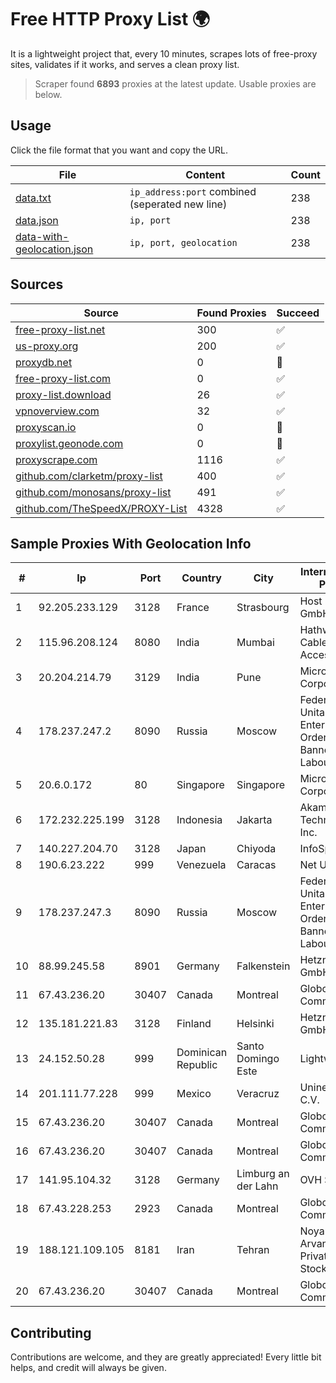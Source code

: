 
# Free HTTP Proxy List 🌍

It is a lightweight project that, every 10 minutes, scrapes lots of free-proxy sites, validates if it works, and serves a clean proxy list.


> Scraper found **6893** proxies at the latest update. Usable proxies are below.

## Usage

Click the file format that you want and copy the URL.


|File|Content|Count|
|----|-------|-----|
|[data.txt](https://raw.githubusercontent.com/themiralay/Proxy-List-World/master/data.txt)|`ip_address:port` combined (seperated new line)|238|
|[data.json](https://raw.githubusercontent.com/themiralay/Proxy-List-World/master/data.json)|`ip, port`|238|
|[data-with-geolocation.json](https://raw.githubusercontent.com/themiralay/Proxy-List-World/master/data-with-geolocation.json)|`ip, port, geolocation`|238|

## Sources

|Source|Found Proxies|Succeed|
|------|-------------|-------|
|[free-proxy-list.net](https://free-proxy-list.net)|300|✅|
|[us-proxy.org](https://www.us-proxy.org)|200|✅|
|[proxydb.net](http://proxydb.net)|0|🚫|
|[free-proxy-list.com](https://free-proxy-list.com/?page=&port=&type%5B%5D=http&type%5B%5D=https&up_time=0&search=Search)|0|✅|
|[proxy-list.download](https://www.proxy-list.download/HTTP)|26|✅|
|[vpnoverview.com](https://vpnoverview.com/privacy/anonymous-browsing/free-proxy-servers)|32|✅|
|[proxyscan.io](https://www.proxyscan.io)|0|🚫|
|[proxylist.geonode.com](https://proxylist.geonode.com/api/proxy-list?limit=300&page=1&sort_by=lastChecked&sort_type=desc&protocols=http,https)|0|🚫|
|[proxyscrape.com](https://api.proxyscrape.com/v2/?request=displayproxies&protocol=http&timeout=10000&country=all&ssl=all&anonymity=all)|1116|✅|
|[github.com/clarketm/proxy-list](https://raw.githubusercontent.com/clarketm/proxy-list/master/proxy-list-raw.txt)|400|✅|
|[github.com/monosans/proxy-list](https://raw.githubusercontent.com/monosans/proxy-list/main/proxies/http.txt)|491|✅|
|[github.com/TheSpeedX/PROXY-List](https://raw.githubusercontent.com/TheSpeedX/PROXY-List/master/http.txt)|4328|✅|


## Sample Proxies With Geolocation Info

|#|Ip|Port|Country|City|Internet Service Provider|
|-|--|----|-------|----|-------------------------|
|1|92.205.233.129|3128|France|Strasbourg|Host Europe GmbH|
|2|115.96.208.124|8080|India|Mumbai|Hathway IP over Cable Internet Access|
|3|20.204.214.79|3129|India|Pune|Microsoft Corporation|
|4|178.237.247.2|8090|Russia|Moscow|Federal State Unitary Enterprise of the Order of the Red Banner of Labour "Russ|
|5|20.6.0.172|80|Singapore|Singapore|Microsoft Corporation|
|6|172.232.225.199|3128|Indonesia|Jakarta|Akamai Technologies, Inc.|
|7|140.227.204.70|3128|Japan|Chiyoda|InfoSphere|
|8|190.6.23.222|999|Venezuela|Caracas|Net Uno|
|9|178.237.247.3|8090|Russia|Moscow|Federal State Unitary Enterprise of the Order of the Red Banner of Labour "Russ|
|10|88.99.245.58|8901|Germany|Falkenstein|Hetzner Online GmbH|
|11|67.43.236.20|30407|Canada|Montreal|GloboTech Communications|
|12|135.181.221.83|3128|Finland|Helsinki|Hetzner Online GmbH|
|13|24.152.50.28|999|Dominican Republic|Santo Domingo Este|Lightwave S.R.L|
|14|201.111.77.228|999|Mexico|Veracruz|Uninet S.A. de C.V.|
|15|67.43.236.20|30407|Canada|Montreal|GloboTech Communications|
|16|67.43.236.20|30407|Canada|Montreal|GloboTech Communications|
|17|141.95.104.32|3128|Germany|Limburg an der Lahn|OVH SAS|
|18|67.43.228.253|2923|Canada|Montreal|GloboTech Communications|
|19|188.121.109.105|8181|Iran|Tehran|Noyan Abr Arvan Co. ( Private Joint Stock)|
|20|67.43.236.20|30407|Canada|Montreal|GloboTech Communications|



## Contributing

Contributions are welcome, and they are greatly appreciated! Every
little bit helps, and credit will always be given.

